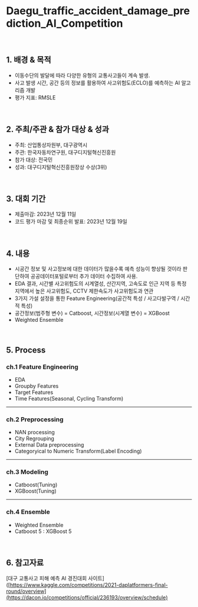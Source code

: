 # Daegu_traffic_accident_damage_prediction_AI_Competition

<br/>

## 1. 배경 & 목적

- 이동수단의 발달에 따라 다양한 유형의 교통사고들이 계속 발생.
- 사고 발생 시간, 공간 등의 정보를 활용하여 사고위험도(ECLO)를 예측하는 AI 알고리즘 개발
- 평가 지표: RMSLE

<br/>

## 2. 주최/주관 & 참가 대상 & 성과

- 주최: 산업통상자원부, 대구광역시
- 주관: 한국자동차연구원, 대구디지털혁신진흥원
- 참가 대상: 전국민
- 성과: 대구디지털혁신진흥원장상 수상(3위)

<br/>

## 3. 대회 기간

- 제출마감: 2023년 12월 11일
- 코드 평가 마감 및 최종순위 발표: 2023년 12월 19일

<br/>

## 4. 내용
- 시공간 정보 및 사고정보에 대한 데이터가 많을수록 예측 성능이 향상될 것이라 판단하여 공공데이터포털로부터 추가 데이터 수집하여 사용.
- EDA 결과, 시간별 사고위험도의 시계열성, 산간지역, 고속도로 인근 지역 등 특정 지역에서 높은 사고위험도, CCTV 제한속도가 사고위험도과 연관
- 3가지 가설 설정을 통한 Feature Engineering(공간적 특성 / 사고다발구역 / 시간적 특성)
- 공간정보(범주형 변수) = Catboost, 시간정보(시계열 변수) = XGBoost
- Weighted Ensemble

<br/>

## 5. Process

### ch.1 Feature Engineering

-  EDA
- Groupby Features
- Target Features
- Time Features(Seasonal, Cycling Transform)

---

### ch.2 Preprocessing

- NAN processing
- City Regrouping
- External Data preprocessing
- Categoryical to Numeric Transform(Label Encoding)

---

### ch.3 Modeling

- Catboost(Tuning)
- XGBoost(Tuning)

---

### ch.4 Ensemble

- Weighted Ensemble
- Catboost 5 : XGBoost 5

<br/>

## 6. 참고자료

[대구 교통사고 피해 예측 AI 경진대회 사이트]([https://www.kaggle.com/competitions/2021-daplatformers-final-round/overview](https://dacon.io/competitions/official/236193/overview/schedule)

